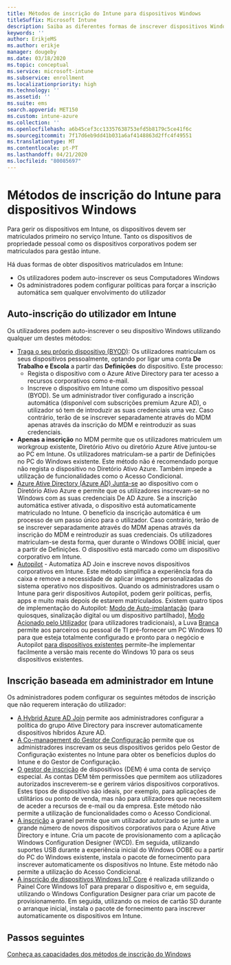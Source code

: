 ```yaml
---
title: Métodos de inscrição do Intune para dispositivos Windows
titleSuffix: Microsoft Intune
description: Saiba as diferentes formas de inscrever dispositivos Windows em Intune
keywords: ''
author: ErikjeMS
ms.author: erikje
manager: dougeby
ms.date: 03/18/2020
ms.topic: conceptual
ms.service: microsoft-intune
ms.subservice: enrollment
ms.localizationpriority: high
ms.technology: ''
ms.assetid: ''
ms.suite: ems
search.appverid: MET150
ms.custom: intune-azure
ms.collection: ''
ms.openlocfilehash: a6b45cef3cc13357638753efd5b8179c5ce41f6c
ms.sourcegitcommit: 7f17d6eb9dd41b031a6af4148863d2ffc4f49551
ms.translationtype: MT
ms.contentlocale: pt-PT
ms.lasthandoff: 04/21/2020
ms.locfileid: "80085697"
---
```

# <a name="intune-enrollment-methods-for-windows-devices"></a>Métodos de inscrição do Intune para dispositivos Windows

Para gerir os dispositivos em Intune, os dispositivos devem ser matriculados primeiro no serviço Intune. Tanto os dispositivos de propriedade pessoal como os dispositivos corporativos podem ser matriculados para gestão intune. 

Há duas formas de obter dispositivos matriculados em Intune:
- Os utilizadores podem auto-inscrever os seus Computadores Windows 
- Os administradores podem configurar políticas para forçar a inscrição automática sem qualquer envolvimento do utilizador

## <a name="user-self-enrollment-in-intune"></a>Auto-inscrição do utilizador em Intune

Os utilizadores podem auto-inscrever o seu dispositivo Windows utilizando qualquer um destes métodos:

- [Traga o seu próprio dispositivo (BYOD)](https://docs.microsoft.com/mem/intune/user-help/enroll-windows-10-device): Os utilizadores matriculam os seus dispositivos pessoalmente, optando por ligar uma conta **De Trabalho e Escola** a partir das **Definições** do dispositivo. Este processo:
  - Regista o dispositivo com o Azure Ative Directory para ter acesso a recursos corporativos como e-mail.
  - Inscreve o dispositivo em Intune como um dispositivo pessoal (BYOD).
Se um administrador tiver configurado a inscrição automática (disponível com subscrições premium Azure AD), o utilizador só tem de introduzir as suas credenciais uma vez. Caso contrário, terão de se inscrever separadamente através do MDM apenas através da inscrição do MDM e reintroduzir as suas credenciais.  
- **Apenas a inscrição** no MDM permite que os utilizadores matriculem um workgroup existente, Diretório Ativo ou diretório Azure Ative juntou-se ao PC em Intune. Os utilizadores matriculam-se a partir de Definições no PC do Windows existente. Este método não é recomendado porque não regista o dispositivo no Diretório Ativo Azure. Também impede a utilização de funcionalidades como o Acesso Condicional.
- [Azure Ative Directory (Azure AD) Junta-se](https://docs.microsoft.com/azure/active-directory/user-help/user-help-join-device-on-network) ao dispositivo com o Diretório Ativo Azure e permite que os utilizadores inscrevam-se no Windows com as suas credenciais De AD Azure. Se a inscrição automática estiver ativada, o dispositivo está automaticamente matriculado no Intune. O benefício da inscrição automática é um processo de um passo único para o utilizador. Caso contrário, terão de se inscrever separadamente através do MDM apenas através da inscrição do MDM e reintroduzir as suas credenciais. Os utilizadores matriculam-se desta forma, quer durante o Windows OOBE inicial, quer a partir de Definições. O dispositivo está marcado como um dispositivo corporativo em Intune.
- [Autopilot](enrollment-autopilot.md) - Automatiza AD Join e inscreve novos dispositivos corporativos em Intune. Este método simplifica a experiência fora da caixa e remove a necessidade de aplicar imagens personalizadas do sistema operativo nos dispositivos. Quando os administradores usam o Intune para gerir dispositivos Autopilot, podem gerir políticas, perfis, apps e muito mais depois de estarem matriculados.  Existem quatro tipos de implementação do Autopilot: [Modo de Auto-implantação](https://docs.microsoft.com/windows/deployment/windows-autopilot/self-deploying) (para quiosques, sinalização digital ou um dispositivo partilhado), [Modo Acionado pelo Utilizador](https://docs.microsoft.com/windows/deployment/windows-autopilot/user-driven) (para utilizadores tradicionais), a Luva [Branca](https://docs.microsoft.com/windows/deployment/windows-autopilot/white-glove) permite aos parceiros ou pessoal de TI pré-fornecer um PC Windows 10 para que esteja totalmente configurado e pronto para o negócio e Autopilot [para dispositivos existentes](https://docs.microsoft.com/windows/deployment/windows-autopilot/existing-devices) permite-lhe implementar facilmente a versão mais recente do Windows 10 para os seus dispositivos existentes.

## <a name="administrator-based-enrollment-in-intune"></a>Inscrição baseada em administrador em Intune

Os administradores podem configurar os seguintes métodos de inscrição que não requerem interação do utilizador:

- [A Hybrid Azure AD Join](https://docs.microsoft.com/windows/client-management/mdm/enroll-a-windows-10-device-automatically-using-group-policy) permite aos administradores configurar a política do grupo Ative Directory para inscrever automaticamente dispositivos híbridos Azure AD.
- [A Co-management do Gestor de Configuração](https://docs.microsoft.com/configmgr/comanage/overview) permite que os administradores inscrevam os seus dispositivos geridos pelo Gestor de Configuração existentes no Intune para obter os benefícios duplos do Intune e do Gestor de Configuração.
- [O gestor de inscrição](device-enrollment-manager-enroll.md) de dispositivos (DEM) é uma conta de serviço especial. As contas DEM têm permissões que permitem aos utilizadores autorizados inscreverem-se e gerirem vários dispositivos corporativos. Estes tipos de dispositivo são ideais, por exemplo, para aplicações de utilitários ou ponto de venda, mas não para utilizadores que necessitem de aceder a recursos de e-mail ou da empresa. Este método não permite a utilização de funcionalidades como o Acesso Condicional. 
- [A inscrição](windows-bulk-enroll.md) a granel permite que um utilizador autorizado se junte a um grande número de novos dispositivos corporativos para o Azure Ative Directory e intune. Cria um pacote de provisionamento com a aplicação Windows Configuration Designer (WCD). Em seguida, utilizando suportes USB durante a experiência inicial do Windows OOBE ou a partir do PC do Windows existente, instala o pacote de fornecimento para inscrever automaticamente os dispositivos no Intune. Este método não permite a utilização do Acesso Condicional.
- [A inscrição de dispositivos Windows IoT Core](https://docs.microsoft.com/windows/iot-core/manage-your-device/intunedeviceenrollment) é realizada utilizando o Painel Core Windows IoT para preparar o dispositivo e, em seguida, utilizando o Windows Configuration Designer para criar um pacote de provisionamento. Em seguida, utilizando os meios de cartão SD durante o arranque inicial, instala o pacote de fornecimento para inscrever automaticamente os dispositivos em Intune.

## <a name="next-steps"></a>Passos seguintes

[Conheça as capacidades dos métodos de inscrição do Windows](enrollment-method-capab.md)
